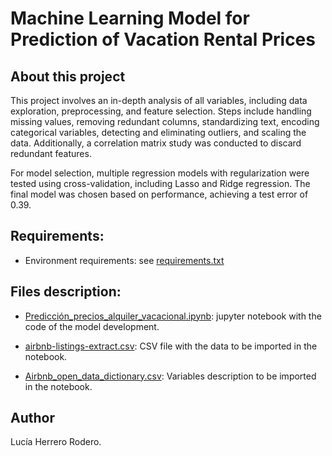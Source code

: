 # Machine Learning Model for Prediction of Vacation Rental Prices

## About this project

This project involves an in-depth analysis of all variables, including data exploration, preprocessing, and feature selection. Steps include handling missing values, removing redundant columns, standardizing text, encoding categorical variables, detecting and eliminating outliers, and scaling the data. Additionally, a correlation matrix study was conducted to discard redundant features.

For model selection, multiple regression models with regularization were tested using cross-validation, including Lasso and Ridge regression. The final model was chosen based on performance, achieving a test error of 0.39.

## Requirements:

* Environment requirements: see [requirements.txt](https://github.com/luherod/Machine_Learning/blob/main/requirements.txt)

## Files description:

* [Predicción_precios_alquiler_vacacional.ipynb](https://github.com/luherod/Machine_Learning/blob/main/Predicci%C3%B3n_precios_alquiler_vacacional.ipynb): jupyter notebook with the code of the model development.

* [airbnb-listings-extract.csv](https://github.com/luherod/Machine_Learning/blob/main/airbnb-listings-extract.csv): CSV file with the data to be imported in the notebook.

* [Airbnb_open_data_dictionary.csv](https://github.com/luherod/Machine_Learning/blob/main/Airbnb_open_data_dictionary.csv): Variables description to be imported in the notebook.

## Author

Lucía Herrero Rodero.
